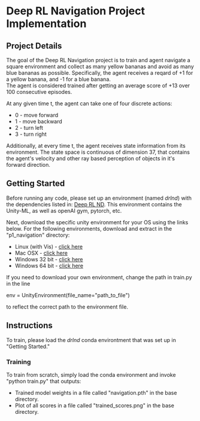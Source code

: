 # Deep RL Navigation Project Implementation

## Project Details

The goal of the Deep RL Navigation project is to train and agent navigate a square environment and collect as many yellow bananas and avoid as many blue bananas as possible.
Specifically, the agent receives a reqard of +1 for a yellow banana, and -1 for a blue banana.  
The agent is considered trained after getting an average score of +13 over 100 consecutive episodes.

At any given time t, the agent can take one of four discrete actions:
* 0 - move forward
* 1 - move backward
* 2 - turn left
* 3 - turn right

Additionally, at every time t, the agent receives state information from its environment.
The state space is continuous of dimension 37, that contains the agent's velocity and other ray based perception of objects in it's forward direction.

## Getting Started

Before running any code, please set up an environment (named *drlnd*) with the dependencies listed in: [Deep RL ND](https://github.com/udacity/deep-reinforcement-learning#dependencies).
This environment contains the Unity-ML, as well as openAI gym, pytorch, etc.

Next, download the specific unity environment for your OS using the links below.
For the following environments, download and extract in the "p1_navigation" directory:
* Linux (with Vis) - [click here](https://s3-us-west-1.amazonaws.com/udacity-drlnd/P1/Banana/Banana_Linux.zip)
* Mac OSX - [click here](https://s3-us-west-1.amazonaws.com/udacity-drlnd/P1/Banana/Banana.app.zip)
* Windows 32 bit - [click here](https://s3-us-west-1.amazonaws.com/udacity-drlnd/P1/Banana/Banana_Windows_x86.zip)
* Windows 64 bit - [click here](https://s3-us-west-1.amazonaws.com/udacity-drlnd/P1/Banana/Banana_Windows_x86_64.zip)

If you need to download your own environment, change the path in train.py in the line 

env = UnityEnvironment(file_name="path_to_file")

to reflect the correct path to the environment file.


## Instructions

To train, please load the *drlnd* conda environtment that was set up in "Getting Started."  

### Training

To train from scratch, simply load the conda environment and invoke "python train.py" that outputs:
- Trained model weights in a file called "navigation.pth" in the base directory.
- Plot of all scores in a file called "trained_scores.png" in the base directory.
